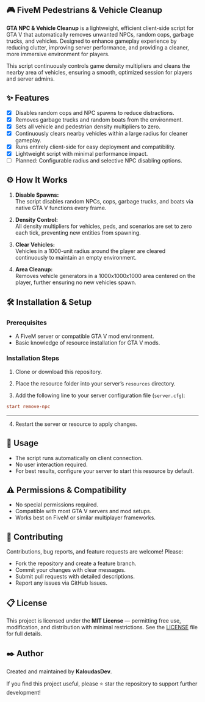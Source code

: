 ## 🎮 FiveM Pedestrians & Vehicle Cleanup

**GTA NPC & Vehicle Cleanup** is a lightweight, efficient client-side script for GTA V that automatically removes unwanted NPCs, random cops, garbage trucks, and vehicles. Designed to enhance gameplay experience by reducing clutter, improving server performance, and providing a cleaner, more immersive environment for players.

This script continuously controls game density multipliers and cleans the nearby area of vehicles, ensuring a smooth, optimized session for players and server admins.

## ✨ Features

* [x] Disables random cops and NPC spawns to reduce distractions.
* [x] Removes garbage trucks and random boats from the environment.
* [x] Sets all vehicle and pedestrian density multipliers to zero.
* [x] Continuously clears nearby vehicles within a large radius for cleaner gameplay.
* [x] Runs entirely client-side for easy deployment and compatibility.
* [x] Lightweight script with minimal performance impact.
* [ ] Planned: Configurable radius and selective NPC disabling options.

## ⚙️ How It Works

1. **Disable Spawns:**  
   The script disables random NPCs, cops, garbage trucks, and boats via native GTA V functions every frame.

2. **Density Control:**  
   All density multipliers for vehicles, peds, and scenarios are set to zero each tick, preventing new entities from spawning.

3. **Clear Vehicles:**  
   Vehicles in a 1000-unit radius around the player are cleared continuously to maintain an empty environment.

4. **Area Cleanup:**  
   Removes vehicle generators in a 1000x1000x1000 area centered on the player, further ensuring no new vehicles spawn.

## 🛠️ Installation & Setup

### Prerequisites

- A FiveM server or compatible GTA V mod environment.
- Basic knowledge of resource installation for GTA V mods.

### Installation Steps

1. Clone or download this repository.

2. Place the resource folder into your server’s `resources` directory.

3. Add the following line to your server configuration file (`server.cfg`):

```cfg
start remove-npc
````

---

4. Restart the server or resource to apply changes.

## 🔎 Usage

* The script runs automatically on client connection.
* No user interaction required.
* For best results, configure your server to start this resource by default.

## ⚠️ Permissions & Compatibility

* No special permissions required.
* Compatible with most GTA V servers and mod setups.
* Works best on FiveM or similar multiplayer frameworks.

## 📣 Contributing

Contributions, bug reports, and feature requests are welcome! Please:

* Fork the repository and create a feature branch.
* Commit your changes with clear messages.
* Submit pull requests with detailed descriptions.
* Report any issues via GitHub Issues.

## 📋 License

This project is licensed under the **MIT License** — permitting free use, modification, and distribution with minimal restrictions. See the [LICENSE](./LICENSE) file for full details.

## ✒️ Author

Created and maintained by **KaloudasDev**.

If you find this project useful, please ⭐ star the repository to support further development!
